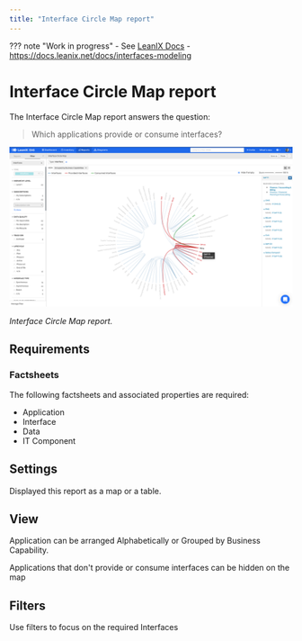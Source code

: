 ```yaml
---
title: "Interface Circle Map report"
---
```


??? note "Work in progress"
    - See [LeanIX Docs](https://docs.leanix.net/docs/integration-architecture#use-the-interface-circle-map-to-get-a-high-level-overview)
    - https://docs.leanix.net/docs/interfaces-modeling

# Interface Circle Map report

The Interface Circle Map report answers the question:

>Which applications provide or consume interfaces?


[![Placeholder](../assets/images/interface-circle-map.png)](../assets/images/interface-circle-map.png)  

*Interface Circle Map report.*

## Requirements

### Factsheets

The following factsheets and associated properties are required:

- Application
- Interface
- Data
- IT Component

<!--
#### Tags 

- No tags are required for this report

#### Other requirement

- No other requirements
-->

## Settings

Displayed this report as a map or a table.

## View

Application can be arranged Alphabetically or Grouped by Business Capability.

Applications that don't provide or consume interfaces can be hidden on the map

<!--
### Tags

No tags are required for this report.
-->

## Filters

Use filters to focus on the required Interfaces

<!--
## Editing

This report cannot be edited.
->
